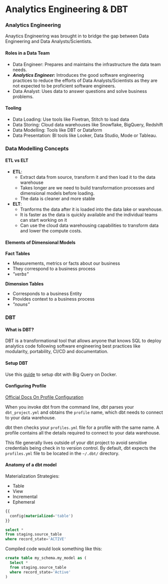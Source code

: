 # Analytics Engineering & DBT

### Analytics Engineering

Anaytics Engineering was brought in to bridge the gap between Data Engineering and Data Analysts/Scientists.

#### Roles in a Data Team
-   Data Engineer: Prepares and maintains the infrastructure the data team needs.
-   ***Analytics Engineer:***  Introduces the good software engineering practices to reduce the efforts of Data Analysts/Scientists as they are not expected to be proficient software engineers.
-   Data Analyst: Uses data to answer questions and solve business problems.

#### Tooling

- Data Loading: Use tools like Fivetran, Stitch to load data
- Data Storing: Cloud data warehouses like Snowflake, BigQuery, Redshift
- Data Modelling: Tools like DBT or Dataform
- Data Presentation: BI tools like Looker, Data Studio, Mode or Tableau.

### Data Modelling Concepts

#### ETL vs ELT

- **ETL**: 
  - Extract data from source, transform it and then load it to the data warehouse
  - Takes longer are we need to build transformation processes and dimensional models before loading.
  - The data is cleaner and more stable
- **ELT**:
  - Tranforms the data after it is loaded into the data lake or warehouse.
  - It is faster as the data is quickly available and the individual teams can start working on it
  - Can use the cloud data warehousing capabilities to transform data and lower the compute costs.

#### Elements of Dimensional Models

**Fact Tables**
- Measurements, metrics or facts about our business
- They correspond to a business process
- *"verbs"*

**Dimension Tables**
- Corresponds to a business Entity
- Provides context to a business process
- *"nouns"*

### DBT

#### What is DBT?
DBT is a transformational tool that allows anyone that knows SQL to deploy analytics code following software engineering best practices like modularity, portability, CI/CD and documentation.  

#### Setup DBT

Use this [guide](docker-setup.md) to setup dbt with Big Query on Docker.

#### Configuring Profile

[Official Docs On Profile Configuration](https://docs.getdbt.com/dbt-cli/configure-your-profile)

When you invoke dbt from the command line, dbt parses your `dbt_project.yml` and obtains the `profile` name, which dbt needs to connect to your data warehouse.

dbt then checks your `profiles.yml` file for a profile with the same name. A profile contains all the details required to connect to your data warehouse.

This file generally lives outside of your dbt project to avoid sensitive credentials being check in to version control. By default, dbt expects the `profiles.yml` file to be located in the `~/.dbt/` directory.

#### Anatomy of a dbt model

Materialization Strategies:
- Table
- View
- Incremental
- Ephemeral

```sql
{{
  config(materialized='table')
}}

select * 
from staging.source_table
where record_state='ACTIVE' 
```

Compiled code would look something like this:

```sql
create table my_schema.my_model as (
  Select *
  from staging.source_table
  where record_state='Active'
)
```